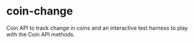 # coin-change
Coin API to track change in coins and an interactive test harness to play with the Coin API methods.
